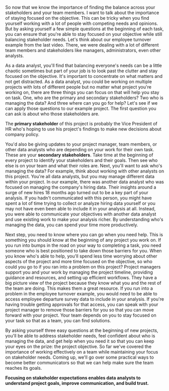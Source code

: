 
So now that we know the importance of finding the balance across your stakeholders and your team members. I want to talk about the importance of staying focused on the objective. This can be tricky when you find yourself working with a lot of people with competing needs and opinions. But by asking yourself a few simple questions at the beginning of each task, you can ensure that you're able to stay focused on your objective while still balancing stakeholder needs. Let's think about our employee turnover example from the last video. There, we were dealing with a lot of different team members and stakeholders like managers, administrators, even other analysts. 

As a data analyst, you'll find that balancing everyone's needs can be a little chaotic sometimes but part of your job is to look past the clutter and stay focused on the objective. It's important to concentrate on what matters and not get distracted. As a data analyst, you could be working on multiple projects with lots of different people but no matter what project you're working on, there are three things you can focus on that will help you stay on task. One, who are the primary and secondary stakeholders? Two who is managing the data? And three where can you go for help? Let's see if we can apply those questions to our example project. The first question you can ask is about who those stakeholders are. 

The **primary stakeholder** of this project is probably the Vice President of HR who's hoping to use his project's findings to make new decisions about company policy. 

You'd also be giving updates to your project manager, team members, or other data analysts who are depending on your work for their own task. These are your **secondary stakeholders**. Take time at the beginning of every project to identify your stakeholders and their goals. Then see who else is on your team and what their roles are. Next, you'll want to ask who's managing the data? For example, think about working with other analysts on this project. You're all data analysts, but you may manage different data within your project. In our example, there was another data analyst who was focused on managing the company's hiring data. Their insights around a surge of new hires 18 months ago turned out to be a key part of your analysis. If you hadn't communicated with this person, you might have spent a lot of time trying to collect or analyze hiring data yourself or you may not have even been able to include it in your analysis at all. Instead, you were able to communicate your objectives with another data analyst and use existing work to make your analysis richer. By understanding who's managing the data, you can spend your time more productively. 

Next step, you need to know where you can go when you need help. This is something you should know at the beginning of any project you work on. If you run into bumps in the road on your way to completing a task, you need someone who is best positioned to take down those barriers for you. When you know who's able to help, you'll spend less time worrying about other aspects of the project and more time focused on the objective, so who could you go to if you ran into a problem on this project? Project managers support you and your work by managing the project timeline, providing guidance and resources, and setting up efficient workflows. They have a big picture view of the project because they know what you and the rest of the team are doing. This makes them a great resource. If you run into a problem in the employee turnover example, you would need to be able to access employee departure survey data to include in your analysis. If you're having trouble getting approvals for that access, you can speak with your project manager to remove those barriers for you so that you can move forward with your project. Your team depends on you to stay focused on your task so that as a team, you can find solutions. 

By asking yourself three easy questions at the beginning of new projects, you'll be able to address stakeholder needs, feel confident about who is managing the data, and get help when you need it so that you can keep your eyes on the prize: the project objective. So far we've covered the importance of working effectively on a team while maintaining your focus on stakeholder needs. Coming up, we'll go over some practical ways to become better communicators so that we can help make sure the team reaches its goals.

**Focusing on stakeholder expectations enables data analysts to understand project goals, improve communication, and build trust.**
